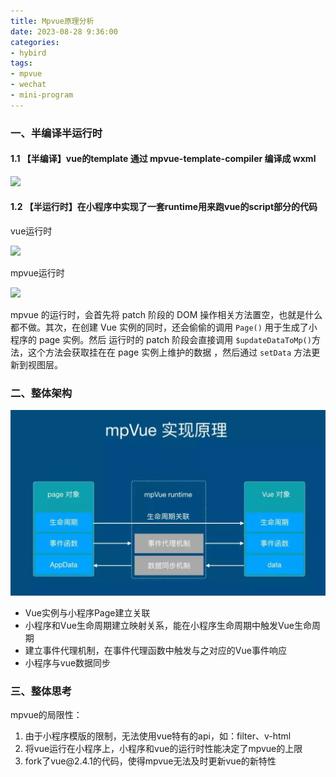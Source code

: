 ```yaml
---
title: Mpvue原理分析
date: 2023-08-28 9:36:00
categories:
- hybird
tags:
- mpvue
- wechat
- mini-program
---
```


### 一、半编译半运行时

#### 1.1 【半编译】vue的template 通过 mpvue-template-compiler 编译成 wxml

![](https://img14.360buyimg.com/ling/jfs/t1/107613/2/2742/42346/5e09f5c5E7424d037/b2d7a1d5327cdf4f.jpg)

#### 1.2 【半运行时】在小程序中实现了一套runtime用来跑vue的script部分的代码

vue运行时

![](https://img14.360buyimg.com/ling/jfs/t1/98880/36/8962/23682/5e09ee76Ee70d5703/898f0c8b2003eafe.jpg)

mpvue运行时

![](https://img12.360buyimg.com/ling/jfs/t1/85977/36/9055/54025/5e09efc8Ea2a7e868/60360ca99a89c1a7.jpg)

&#x20;mpvue 的运行时，会首先将 patch 阶段的 DOM 操作相关方法置空，也就是什么都不做。其次，在创建 Vue 实例的同时，还会偷偷的调用 `Page()` 用于生成了小程序的 page 实例。然后 运行时的 patch 阶段会直接调用 `$updateDataToMp()`方法，这个方法会获取挂在在 page 实例上维护的数据 ，然后通过 `setData` 方法更新到视图层。

### 二、整体架构

![](/img/image_kidDls1l_H.png)

-   Vue实例与小程序Page建立关联
-   小程序和Vue生命周期建立映射关系，能在小程序生命周期中触发Vue生命周期
-   建立事件代理机制，在事件代理函数中触发与之对应的Vue事件响应
-   小程序与vue数据同步

### 三、整体思考

mpvue的局限性：

1.  由于小程序模版的限制，无法使用vue特有的api，如：filter、v-html
2.  将vue运行在小程序上，小程序和vue的运行时性能决定了mpvue的上限
3.  fork了vue\@2.4.1的代码，使得mpvue无法及时更新vue的新特性
